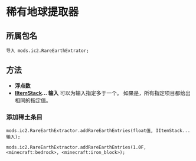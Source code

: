 # 稀有地球提取器

## 所属包名

```zenscript
导入 mods.ic2.RareEarthExtrator;
```

## 方法

- **浮点数**
- **[IItemStack](/Vanilla/Items/IItemStack/)... 输入** 可以为输入指定多于一个。 如果是，所有指定项目都给出相同的指定值。

### 添加稀土条目

```zenscript
mods.ic2.RareEarthExtractor.addRareEarthEntries(float值, IItemStack... 输入);

mods.ic2.RareEarthExtractor.addRareEarthEntries(1.0F, <minecraft:bedrock>, <minecraft:iron_block>);
```